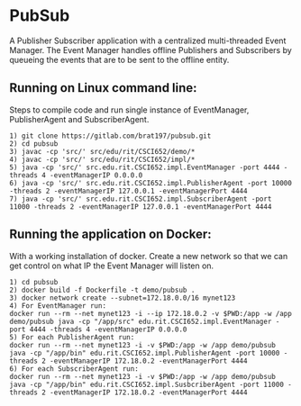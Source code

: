 # PubSub

A Publisher Subscriber application with a centralized multi-threaded Event Manager. The Event Manager handles offline Publishers and Subscribers by queueing the events that are to be sent to the offline entity. 

## Running on Linux command line:
Steps to compile code and run single instance of EventManager, PublisherAgent and SubscriberAgent.
```
1) git clone https://gitlab.com/brat197/pubsub.git
2) cd pubsub
3) javac -cp 'src/' src/edu/rit/CSCI652/demo/*
4) javac -cp 'src/' src/edu/rit/CSCI652/impl/*
5) java -cp 'src/' src.edu.rit.CSCI652.impl.EventManager -port 4444 -threads 4 -eventManagerIP 0.0.0.0
6) java -cp 'src/' src.edu.rit.CSCI652.impl.PublisherAgent -port 10000 -threads 2 -eventManagerIP 127.0.0.1 -eventManagerPort 4444
7) java -cp 'src/' src.edu.rit.CSCI652.impl.SubscriberAgent -port 11000 -threads 2 -eventManagerIP 127.0.0.1 -eventManagerPort 4444
```

## Running the application on Docker:
With a working installation of docker. Create a new network so that we can get control on what IP the Event Manager will listen on.
```
1) cd pubsub
2) docker build -f Dockerfile -t demo/pubsub .
3) docker network create --subnet=172.18.0.0/16 mynet123
4) For EventManager run:
docker run --rm --net mynet123 -i --ip 172.18.0.2 -v $PWD:/app -w /app demo/pubsub java -cp "/app/src" edu.rit.CSCI652.impl.EventManager -port 4444 -threads 4 -eventManagerIP 0.0.0.0 
5) For each PublisherAgent run:
docker run --rm --net mynet123 -i -v $PWD:/app -w /app demo/pubsub java -cp "/app/bin" edu.rit.CSCI652.impl.PublisherAgent -port 10000 -threads 2 -eventManagerIP 172.18.0.2 -eventManagerPort 4444
6) For each SubscriberAgent run:
docker run --rm --net mynet123 -i -v $PWD:/app -w /app demo/pubsub java -cp "/app/bin" edu.rit.CSCI652.impl.SusbcriberAgent -port 11000 -threads 2 -eventManagerIP 172.18.0.2 -eventManagerPort 4444
```

